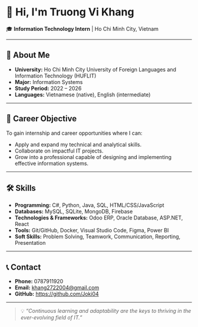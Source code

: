 # 👋 Hi, I'm Truong Vi Khang  

🎓 **Information Technology Intern** | Ho Chi Minh City, Vietnam  

---

## 🌟 About Me
- **University:** Ho Chi Minh City University of Foreign Languages and Information Technology (HUFLIT)  
- **Major:** Information Systems  
- **Study Period:** 2022 – 2026  
- **Languages:** Vietnamese (native), English (intermediate)  

---

## 🎯 Career Objective
To gain internship and career opportunities where I can:
- Apply and expand my technical and analytical skills.  
- Collaborate on impactful IT projects.  
- Grow into a professional capable of designing and implementing effective information systems.

---

## 🛠️ Skills
- **Programming:** C#, Python, Java, SQL, HTML/CSS/JavaScript  
- **Databases:** MySQL, SQLite, MongoDB, Firebase  
- **Technologies & Frameworks:** Odoo ERP, Oracle Database, ASP.NET, React  
- **Tools:** Git/GitHub, Docker, Visual Studio Code, Figma, Power BI  
- **Soft Skills:** Problem Solving, Teamwork, Communication, Reporting, Presentation  

---

## 📞 Contact
- **Phone:** 0787911920
- **Email:** khang2722004@gmail.com  
- **GitHub:** https://github.com/Joki04  

---

> 💡 *“Continuous learning and adaptability are the keys to thriving in the ever-evolving field of IT.”*
